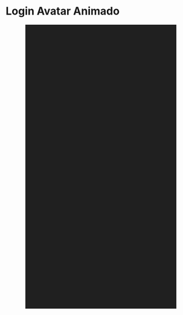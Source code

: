 # Login Avatar Animado

<p align="center">
    <a href="https://github.com/LeonardoMacedoCano/Login-Avatar-Animado/">
        <img src="img/demonstracao.gif" width="400" height="750" />
    </a>
</p>